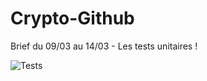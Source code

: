 # Crypto-Github
 Brief du 09/03 au 14/03 - Les tests unitaires !

![Tests](https://github.com/LaurenceAndraud/Crypto-Github/actions/workflows/test.yml/badge.svg)
